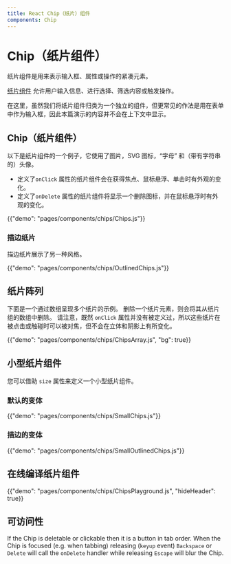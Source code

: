 ```yaml
---
title: React Chip（纸片）组件
components: Chip
---
```


# Chip（纸片组件）

<p class="description">纸片组件是用来表示输入框、属性或操作的紧凑元素。</p>

[纸片组件](https://material.io/design/components/chips.html) 允许用户输入信息、进行选择、筛选内容或触发操作。

在这里，虽然我们将纸片组件归类为一个独立的组件，但更常见的作法是用在表单中作为输入框，因此本篇演示的内容并不会在上下文中显示。

## Chip（纸片组件）

以下是纸片组件的一个例子，它使用了图片，SVG 图标，“字母” 和（带有字符串的）头像。

- 定义了`onClick` 属性的纸片组件会在获得焦点、鼠标悬浮、单击时有外观的变化。
- 定义了`onDelete` 属性的纸片组件将显示一个删除图标，并在鼠标悬浮时有外观的变化。

{{"demo": "pages/components/chips/Chips.js"}}

### 描边纸片

描边纸片展示了另一种风格。

{{"demo": "pages/components/chips/OutlinedChips.js"}}

## 纸片阵列

下面是一个通过数组呈现多个纸片的示例。 删除一个纸片元素，则会将其从纸片组的数组中删除。 请注意，既然 `onClick` 属性并没有被定义过，所以这些纸片在被点击或触碰时可以被对焦，但不会在立体和阴影上有所变化。

{{"demo": "pages/components/chips/ChipsArray.js", "bg": true}}

## 小型纸片组件

您可以借助 `size` 属性来定义一个小型纸片组件。

### 默认的变体

{{"demo": "pages/components/chips/SmallChips.js"}}

### 描边的变体

{{"demo": "pages/components/chips/SmallOutlinedChips.js"}}

## 在线编译纸片组件

{{"demo": "pages/components/chips/ChipsPlayground.js", "hideHeader": true}}

## 可访问性

If the Chip is deletable or clickable then it is a button in tab order. When the Chip is focused (e.g. when tabbing) releasing (`keyup` event) `Backspace` or `Delete` will call the `onDelete` handler while releasing `Escape` will blur the Chip.